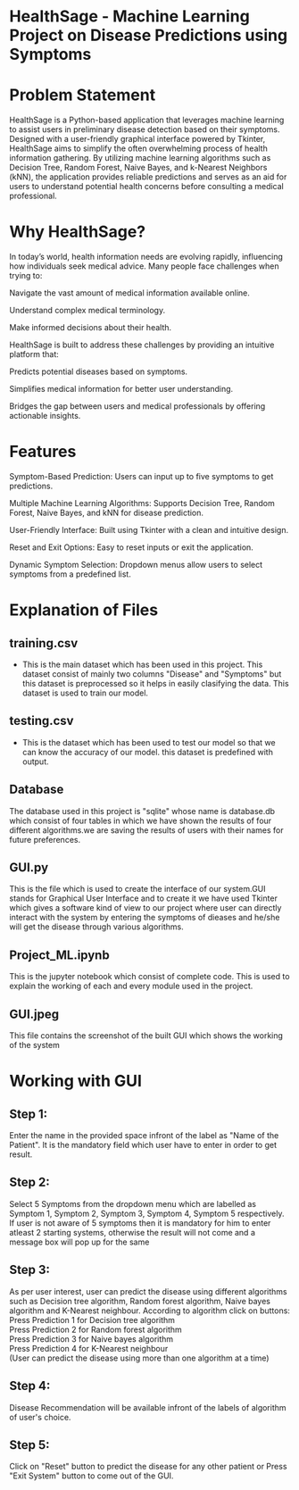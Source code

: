 # HealthSage - Machine Learning Project on Disease Predictions using Symptoms

# Problem Statement

HealthSage is a Python-based application that leverages machine learning to assist users in preliminary disease detection based on their symptoms. Designed with a user-friendly graphical interface powered by Tkinter, HealthSage aims to simplify the often overwhelming process of health information gathering. By utilizing machine learning algorithms such as Decision Tree, Random Forest, Naive Bayes, and k-Nearest Neighbors (kNN), the application provides reliable predictions and serves as an aid for users to understand potential health concerns before consulting a medical professional.

# Why HealthSage?

In today’s world, health information needs are evolving rapidly, influencing how individuals seek medical advice. Many people face challenges when trying to:

Navigate the vast amount of medical information available online.

Understand complex medical terminology.

Make informed decisions about their health.

HealthSage is built to address these challenges by providing an intuitive platform that:

Predicts potential diseases based on symptoms.

Simplifies medical information for better user understanding.

Bridges the gap between users and medical professionals by offering actionable insights.

# Features

Symptom-Based Prediction: Users can input up to five symptoms to get predictions.

Multiple Machine Learning Algorithms: Supports Decision Tree, Random Forest, Naive Bayes, and kNN for disease prediction.

User-Friendly Interface: Built using Tkinter with a clean and intuitive design.

Reset and Exit Options: Easy to reset inputs or exit the application.

Dynamic Symptom Selection: Dropdown menus allow users to select symptoms from a predefined list.

# Explanation of Files

## training.csv

- This is the main dataset which has been used in this project. This dataset consist of mainly two columns "Disease" and "Symptoms" but this dataset is preprocessed so it helps in easily clasifying the data. This dataset is used to train our model.

## testing.csv

- This is the dataset which has been used to test our model so that we can know the accuracy of our model. this dataset is predefined with output.

## Database

The database used in this project is "sqlite" whose name is database.db which consist of four tables in which we have shown the results of four different algorithms.we are saving the results of users with their names for future preferences.

## GUI.py

This is the file which is used to create the interface of our system.GUI stands for Graphical User Interface and to create it we have used Tkinter which gives a software kind of view to our project where user can directly interact with the system by entering the symptoms of dieases and he/she will get the disease through various algorithms.

## Project_ML.ipynb

This is the jupyter notebook which consist of complete code. This is used to explain the working of each and every module used in the project.

## GUI.jpeg

This file contains the screenshot of the built GUI which shows the working of the system

# Working with GUI

## Step 1:

Enter the name in the provided space infront of the label as "Name of the Patient". It is the mandatory field which user have to enter in order to get result.

## Step 2:

Select 5 Symptoms from the dropdown menu which are labelled as Symptom 1, Symptom 2, Symptom 3, Symptom 4, Symptom 5 respectively. If user is not aware of 5 symptoms then it is mandatory for him to enter atleast 2 starting systems, otherwise the result will not come and a message box will pop up for the same

## Step 3:

As per user interest, user can predict the disease using different algorithms such as Decision tree algorithm, Random forest algorithm, Naive bayes algorithm and K-Nearest neighbour. According to algorithm click on buttons:</br>
Press Prediction 1 for Decision tree algorithm</br>
Press Prediction 2 for Random forest algorithm</br>
Press Prediction 3 for Naive bayes algorithm</br>
Press Prediction 4 for K-Nearest neighbour</br>
(User can predict the disease using more than one algorithm at a time)

## Step 4:

Disease Recommendation will be available infront of the labels of algorithm of user's choice.

## Step 5:

Click on "Reset" button to predict the disease for any other patient or Press "Exit System" button to come out of the GUI.
